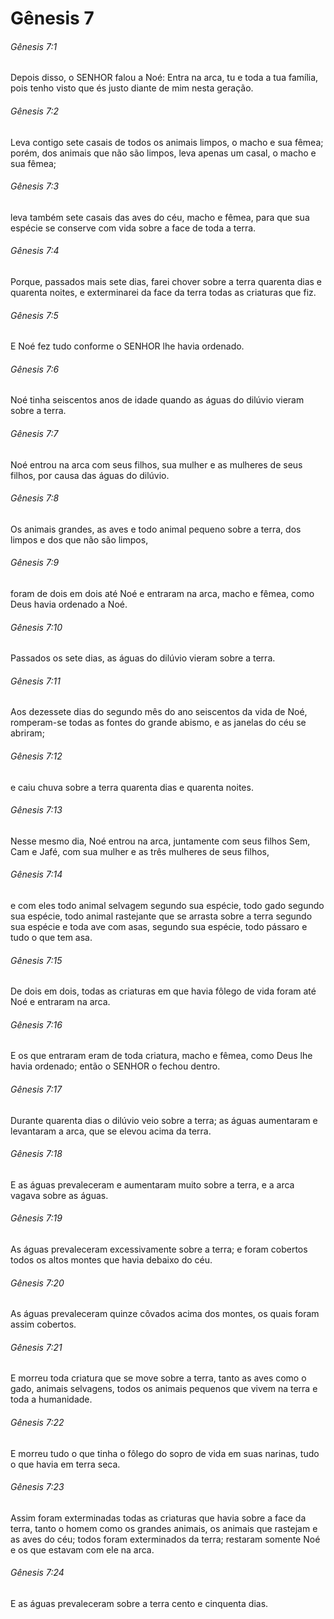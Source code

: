 # Gênesis 7

###### Gênesis 7:1

Depois disso, o SENHOR falou a Noé: Entra na arca, tu e toda a tua família, pois tenho visto que és justo diante de mim nesta geração.

###### Gênesis 7:2

Leva contigo sete casais de todos os animais limpos, o macho e sua fêmea; porém, dos animais que não são limpos, leva apenas um casal, o macho e sua fêmea;

###### Gênesis 7:3

leva também sete casais das aves do céu, macho e fêmea, para que sua espécie se conserve com vida sobre a face de toda a terra.

###### Gênesis 7:4

Porque, passados mais sete dias, farei chover sobre a terra quarenta dias e quarenta noites, e exterminarei da face da terra todas as criaturas que fiz.

###### Gênesis 7:5

E Noé fez tudo conforme o SENHOR lhe havia ordenado.

###### Gênesis 7:6

Noé tinha seiscentos anos de idade quando as águas do dilúvio vieram sobre a terra.

###### Gênesis 7:7

Noé entrou na arca com seus filhos, sua mulher e as mulheres de seus filhos, por causa das águas do dilúvio.

###### Gênesis 7:8

Os animais grandes, as aves e todo animal pequeno sobre a terra, dos limpos e dos que não são limpos,

###### Gênesis 7:9

foram de dois em dois até Noé e entraram na arca, macho e fêmea, como Deus havia ordenado a Noé.

###### Gênesis 7:10

Passados os sete dias, as águas do dilúvio vieram sobre a terra.

###### Gênesis 7:11

Aos dezessete dias do segundo mês do ano seiscentos da vida de Noé, romperam-se todas as fontes do grande abismo, e as janelas do céu se abriram;

###### Gênesis 7:12

e caiu chuva sobre a terra quarenta dias e quarenta noites.

###### Gênesis 7:13

Nesse mesmo dia, Noé entrou na arca, juntamente com seus filhos Sem, Cam e Jafé, com sua mulher e as três mulheres de seus filhos,

###### Gênesis 7:14

e com eles todo animal selvagem segundo sua espécie, todo gado segundo sua espécie, todo animal rastejante que se arrasta sobre a terra segundo sua espécie e toda ave com asas, segundo sua espécie, todo pássaro e tudo o que tem asa.

###### Gênesis 7:15

De dois em dois, todas as criaturas em que havia fôlego de vida foram até Noé e entraram na arca.

###### Gênesis 7:16

E os que entraram eram de toda criatura, macho e fêmea, como Deus lhe havia ordenado; então o SENHOR o fechou dentro.

###### Gênesis 7:17

Durante quarenta dias o dilúvio veio sobre a terra; as águas aumentaram e levantaram a arca, que se elevou acima da terra.

###### Gênesis 7:18

E as águas prevaleceram e aumentaram muito sobre a terra, e a arca vagava sobre as águas.

###### Gênesis 7:19

As águas prevaleceram excessivamente sobre a terra; e foram cobertos todos os altos montes que havia debaixo do céu.

###### Gênesis 7:20

As águas prevaleceram quinze côvados acima dos montes, os quais foram assim cobertos.

###### Gênesis 7:21

E morreu toda criatura que se move sobre a terra, tanto as aves como o gado, animais selvagens, todos os animais pequenos que vivem na terra e toda a humanidade.

###### Gênesis 7:22

E morreu tudo o que tinha o fôlego do sopro de vida em suas narinas, tudo o que havia em terra seca.

###### Gênesis 7:23

Assim foram exterminadas todas as criaturas que havia sobre a face da terra, tanto o homem como os grandes animais, os animais que rastejam e as aves do céu; todos foram exterminados da terra; restaram somente Noé e os que estavam com ele na arca.

###### Gênesis 7:24

E as águas prevaleceram sobre a terra cento e cinquenta dias.

